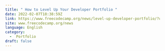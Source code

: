 ```yaml
---
title: " How to Level Up Your Developer Portfolio "
date: 2022-02-07T18:38:59Z
link: https://www.freecodecamp.org/news/level-up-developer-portfolio/?utm_medium=RSS&utm_source=news.12bit.vn
site: www.freecodecamp.org/news
language: English
category:
  -  Portfolio 
draft: false
---
```


